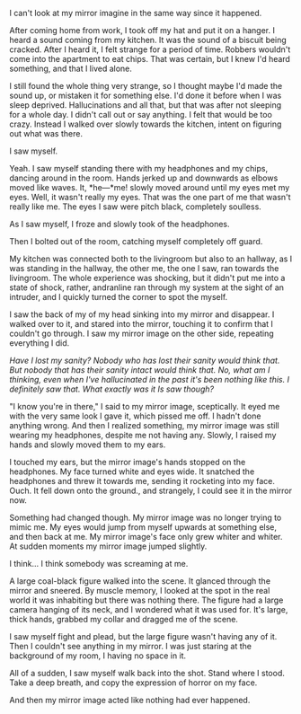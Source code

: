 I can't look at my mirror imagine in the same way since it happened.

After coming home from work, I took off my hat and put it on a hanger. I heard a sound coming from my kitchen. It was the sound of a biscuit being cracked. After I heard it, I felt strange for a period of time. Robbers wouldn't come into the apartment to eat chips. That was certain, but I knew I'd heard something, and that I lived alone.

I still found the whole thing very strange, so I thought maybe I'd made the sound up, or mistaken it for something else. I'd done it before when I was sleep deprived. Hallucinations and all that, but that was after not sleeping for a whole day. I didn't call out or say anything. I felt that would be too crazy. Instead I walked over slowly towards the kitchen, intent on figuring out what was there.

I saw myself.

Yeah. I saw myself standing there with my headphones and my chips, dancing around in the room. Hands jerked up and downwards as elbows moved like waves. It, \*he—\*me! slowly moved around until my eyes met my eyes. Well, it wasn't really my eyes. That was the one part of me that wasn't really like me. The eyes I saw were pitch black, completely soulless.

As I saw myself, I froze and slowly took of the headphones.

Then I bolted out of the room, catching myself completely off guard.

My kitchen was connected both to the livingroom but also to an hallway, as I was standing in the hallway, the other me, the one I saw, ran towards the livingroom. The whole experience was shocking, but it didn't put me into a state of shock, rather, andranline ran through my system at the sight of an intruder, and I quickly turned the corner to spot the myself.

I saw the back of my of my head sinking into my mirror and disappear. I walked over to it, and stared into the mirror, touching it to confirm that I couldn't go through. I saw my mirror image on the other side, repeating everything I did.

*Have I lost my sanity? Nobody who has lost their sanity would think that. But nobody that has their sanity intact would think that. No, what am I thinking, even when I've hallucinated in the past it's been nothing like this. I definitely saw that. What exactly was it Is saw though?*

"I know you're in there," I said to my mirror image, sceptically. It eyed me with the very same look I gave it, which pissed me off. I hadn't done anything wrong. And then I realized something, my mirror image was still wearing my headphones, despite me not having any. Slowly, I raised my hands and slowly moved them to my ears.

I touched my ears, but the mirror image's hands stopped on the headphones. My face turned white and eyes wide. It snatched the headphones and threw it towards me, sending it rocketing into my face. Ouch. It fell down onto the ground., and strangely, I could see it in the mirror now.

Something had changed though. My mirror image was no longer trying to mimic me. My eyes would jump from myself upwards at something else, and then back at me. My mirror image's face only grew whiter and whiter. At sudden moments my mirror image jumped slightly.

I think... I think somebody was screaming at me.

A large coal-black figure walked into the scene. It glanced through the mirror and sneered. By muscle memory, I looked at the spot in the real world it was inhabiting but there was nothing there. The figure had a large camera hanging of its neck, and I wondered what it was used for. It's large, thick hands, grabbed my collar and dragged me of the scene.

I saw myself fight and plead, but the large figure wasn't having any of it. Then I couldn't see anything in my mirror. I was just staring at the background of my room, I having no space in it.

All of a sudden, I saw myself walk back into the shot. Stand where I stood. Take a deep breath, and copy the expression of horror on my face. 

And then my mirror image acted like nothing had ever happened.